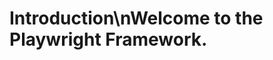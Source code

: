 <!-- Source: /Users/mzahirudeen/playwright-framework-dev/docs-backup/consolidated-docs/docs-docusaurus-docs-docusaurus-docs-intro.md -->

<!-- Source: /Users/mzahirudeen/playwright-framework/docs/docusaurus/docs/docusaurus/docs/intro.md -->

# Introduction\nWelcome to the Playwright Framework.
